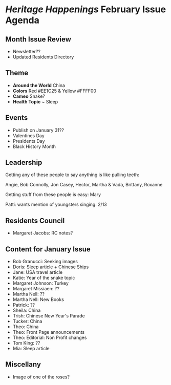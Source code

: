 # _Heritage Happenings_ February Issue Agenda

## Month Issue Review

* Newsletter??
* Updated Residents Directory

## Theme

* **Around the World** China
* **Colors** Red #EE1C25 & Yellow #FFFF00
* **Cameo** Snake?
* **Health Topic** ~ Sleep

## Events

* Publish on January 31??
* Valentines Day
* Presidents Day
* Black History Month

## Leadership

Getting any of these people to say anything is like pulling teeth:

Angie, Bob Connolly, Jon Casey, Hector, Martha & Vada, Brittany, Roxanne

Getting stuff from these people is easy: Mary

Patti: wants mention of youngsters singing: 2/13

## Residents Council

* Margaret Jacobs: RC notes?

## Content for January Issue

* Bob Granucci: Seeking images
* Doris: Sleep article + Chinese Ships
* Jane: USA travel article
* Katie: Year of the snake topic
* Margaret Johnson: Turkey
* Margaret Missiaen: ??
* Martha Nell: ??
* Martha Nell: New Books
* Patrick: ??
* Sheila: China
* Trish: Chinese New Year's Parade
* Tucker: China
* Theo: China
* Theo: Front Page announcements
* Theo: Editorial: Non Profit changes
* Tom King: ??
* Mia: Sleep article

## Miscellany

* Image of one of the roses?


